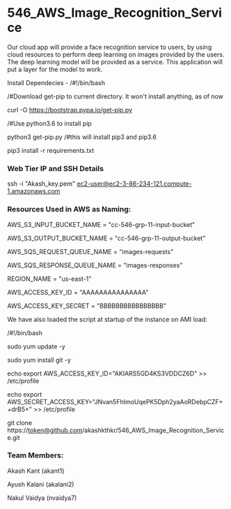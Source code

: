 # 546_AWS_Image_Recognition_Service 
Our cloud app will provide a face recognition service to users, by using cloud resources to perform deep learning on images provided by the users. The deep learning model will be provided as a service. This application will put a layer for the model to work.

Install Dependecies -
/#!/bin/bash

/#Download get-pip to current directory. It won't install anything, as of now

curl -O https://bootstrap.pypa.io/get-pip.py

/#Use python3.6 to install pip

python3 get-pip.py
/#this will install pip3 and pip3.6

pip3 install -r requirements.txt

### Web Tier IP and SSH Details

ssh -i "Akash_key.pem" ec2-user@ec2-3-86-234-121.compute-1.amazonaws.com

### Resources Used in AWS as Naming:

AWS_S3_INPUT_BUCKET_NAME = "cc-546-grp-11-input-bucket"

AWS_S3_OUTPUT_BUCKET_NAME = "cc-546-grp-11-output-bucket"

AWS_SQS_REQUEST_QUEUE_NAME = "images-requests"

AWS_SQS_RESPONSE_QUEUE_NAME = "images-responses"

REGION_NAME = "us-east-1"

AWS_ACCESS_KEY_ID = "AAAAAAAAAAAAAAA"

AWS_ACCESS_KEY_SECRET = "BBBBBBBBBBBBBBBB"

We have also loaded the script at startup of the instance on AMI load:

/#!/bin/bash

sudo yum update -y

sudo yum install git -y

echo export AWS_ACCESS_KEY_ID="AKIARS5GD4KS3VDDCZ6D" >> /etc/profile

echo export AWS_SECRET_ACCESS_KEY="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" >> /etc/profile

git clone https://token@github.com/akashkthkr/546_AWS_Image_Recognition_Service.git


### Team Members:
Akash Kant (akant1)

Ayush Kalani (akalani2)

Nakul Vaidya (nvaidya7)

